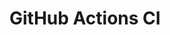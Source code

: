 # GitHub Actions CI

























































































































































































































































































































































































































































































































































































































































































